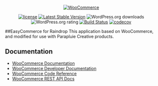 <p align="center"><a href="https://woocommerce.com/"><img src="https://woocommerce.com/wp-content/themes/woo/images/logo-woocommerce@2x.png" alt="WooCommerce"></a></p>

<p align="center">
<a href="https://packagist.org/packages/woocommerce/woocommerce"><img src="https://poser.pugx.org/woocommerce/woocommerce/license" alt="license"></a> 
<a href="https://packagist.org/packages/woocommerce/woocommerce"><img src="https://poser.pugx.org/woocommerce/woocommerce/v/stable" alt="Latest Stable Version"></a>
<img src="https://img.shields.io/wordpress/plugin/dt/woocommerce.svg" alt="WordPress.org downloads">
<img src="https://img.shields.io/wordpress/plugin/r/woocommerce.svg" alt="WordPress.org rating">
<a href="https://github.com/woocommerce/woocommerce/actions/workflows/ci.yml"><img src="https://github.com/woocommerce/woocommerce/actions/workflows/ci.yml/badge.svg?branch=trunk" alt="Build Status"></a>
<a href="https://codecov.io/gh/woocommerce/woocommerce"><img src="https://codecov.io/gh/woocommerce/woocommerce/branch/trunk/graph/badge.svg" alt="codecov"></a>

##EasyCommerce for Raindrop
  This application based on WooCommerce, and modified for use with Parapluie Creative products.

  ## Documentation
* [WooCommerce Documentation](https://docs.woocommerce.com/)
* [WooCommerce Developer Documentation](https://github.com/woocommerce/woocommerce/wiki)
* [WooCommerce Code Reference](https://docs.woocommerce.com/wc-apidocs/)
* [WooCommerce REST API Docs](https://woocommerce.github.io/woocommerce-rest-api-docs/)
